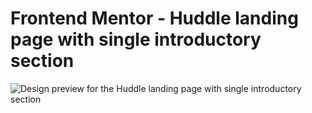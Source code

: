 # Frontend Mentor - Huddle landing page with single introductory section

![Design preview for the Huddle landing page with single introductory section](./design/desktop-preview.jpg)


